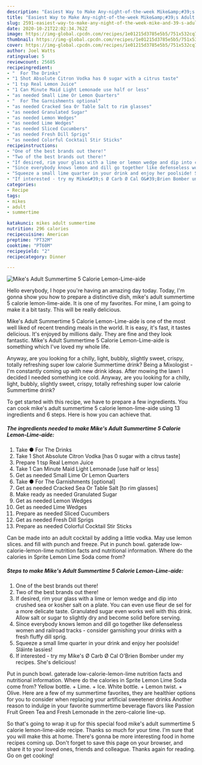 ```yaml
---
description: "Easiest Way to Make Any-night-of-the-week Mike&amp;#39;s Adult Summertime 5 Calorie Lemon-Lime-aide"
title: "Easiest Way to Make Any-night-of-the-week Mike&amp;#39;s Adult Summertime 5 Calorie Lemon-Lime-aide"
slug: 2591-easiest-way-to-make-any-night-of-the-week-mike-and-39-s-adult-summertime-5-calorie-lemon-lime-aide
date: 2020-10-21T22:02:34.762Z
image: https://img-global.cpcdn.com/recipes/1e01215d3785e5b5/751x532cq70/mikes-adult-summertime-5-calorie-lemon-lime-aide-recipe-main-photo.jpg
thumbnail: https://img-global.cpcdn.com/recipes/1e01215d3785e5b5/751x532cq70/mikes-adult-summertime-5-calorie-lemon-lime-aide-recipe-main-photo.jpg
cover: https://img-global.cpcdn.com/recipes/1e01215d3785e5b5/751x532cq70/mikes-adult-summertime-5-calorie-lemon-lime-aide-recipe-main-photo.jpg
author: Joel Watts
ratingvalue: 5
reviewcount: 25685
recipeingredient:
- "  For The Drinks"
- "1 Shot Absolute Citron Vodka has 0 sugar with a citrus taste"
- "1 tsp Real Lemon Juice"
- "1 Can Minute Maid Light Lemonade use half or less"
- "as needed Small Lime Or Lemon Quarters"
- "  For The Garnishments optional"
- "as needed Cracked Sea Or Table Salt to rim glasses"
- "as needed Granulated Sugar"
- "as needed Lemon Wedges"
- "as needed Lime Wedges"
- "as needed Sliced Cucumbers"
- "as needed Fresh Dill Sprigs"
- "as needed Colorful Cocktail Stir Sticks"
recipeinstructions:
- "One of the best brands out there!"
- "Two of the best brands out there!"
- "If desired, rim your glass with a lime or lemon wedge and dip into crushed sea or kosher salt on a plate. You can even use fleur de sel for a more delicate taste. Granulated sugar even works well with this drink. Allow salt or sugar to slightly dry and become solid before serving."
- "Since everybody knows lemon and dill go together like defenseless women and railroad tracks - consider garnishing your drinks with a fresh fluffy dill sprig."
- "Squeeze a small lime quarter in your drink and enjoy her poolside! Sláinte lassies!"
- "If interested - try my Mike&#39;s Ø Carb Ø Cal O&#39;Brien Bomber under my recipes. She&#39;s delicious!"
categories:
- Recipe
tags:
- mikes
- adult
- summertime

katakunci: mikes adult summertime 
nutrition: 296 calories
recipecuisine: American
preptime: "PT32M"
cooktime: "PT60M"
recipeyield: "2"
recipecategory: Dinner

---
```



![Mike&#39;s Adult Summertime 5 Calorie Lemon-Lime-aide](https://img-global.cpcdn.com/recipes/1e01215d3785e5b5/751x532cq70/mikes-adult-summertime-5-calorie-lemon-lime-aide-recipe-main-photo.jpg)

Hello everybody, I hope you're having an amazing day today. Today, I'm gonna show you how to prepare a distinctive dish, mike&#39;s adult summertime 5 calorie lemon-lime-aide. It is one of my favorites. For mine, I am going to make it a bit tasty. This will be really delicious.

Mike&#39;s Adult Summertime 5 Calorie Lemon-Lime-aide is one of the most well liked of recent trending meals in the world. It is easy, it's fast, it tastes delicious. It's enjoyed by millions daily. They are fine and they look fantastic. Mike&#39;s Adult Summertime 5 Calorie Lemon-Lime-aide is something which I've loved my whole life.

Anyway, are you looking for a chilly, light, bubbly, slightly sweet, crispy, totally refreshing super low calorie Summertime drink? Being a Mixologist - I&#39;m constantly coming up with new drink ideas. After mowing the lawn I decided I needed something ice cold. Anyway, are you looking for a chilly, light, bubbly, slightly sweet, crispy, totally refreshing super low calorie Summertime drink?


To get started with this recipe, we have to prepare a few ingredients. You can cook mike&#39;s adult summertime 5 calorie lemon-lime-aide using 13 ingredients and 6 steps. Here is how you can achieve that.

<!--inarticleads1-->

##### The ingredients needed to make Mike&#39;s Adult Summertime 5 Calorie Lemon-Lime-aide:

1. Take  ● For The Drinks
1. Take 1 Shot Absolute Citron Vodka [has 0 sugar with a citrus taste]
1. Prepare 1 tsp Real Lemon Juice
1. Take 1 Can Minute Maid Light Lemonade [use half or less]
1. Get as needed Small Lime Or Lemon Quarters
1. Take  ● For The Garnishments [optional]
1. Get as needed Cracked Sea Or Table Salt [to rim glasses]
1. Make ready as needed Granulated Sugar
1. Get as needed Lemon Wedges
1. Get as needed Lime Wedges
1. Prepare as needed Sliced Cucumbers
1. Get as needed Fresh Dill Sprigs
1. Prepare as needed Colorful Cocktail Stir Sticks


Can be made into an adult cocktail by adding a little vodka. May use lemon slices. and fill with punch and freeze. Put in punch bowl. gaterade low-calorie-lemon-lime nutrition facts and nutritional information. Where do the calories in Sprite Lemon Lime Soda come from? 

<!--inarticleads2-->

##### Steps to make Mike&#39;s Adult Summertime 5 Calorie Lemon-Lime-aide:

1. One of the best brands out there!
1. Two of the best brands out there!
1. If desired, rim your glass with a lime or lemon wedge and dip into crushed sea or kosher salt on a plate. You can even use fleur de sel for a more delicate taste. Granulated sugar even works well with this drink. Allow salt or sugar to slightly dry and become solid before serving.
1. Since everybody knows lemon and dill go together like defenseless women and railroad tracks - consider garnishing your drinks with a fresh fluffy dill sprig.
1. Squeeze a small lime quarter in your drink and enjoy her poolside! Sláinte lassies!
1. If interested - try my Mike&#39;s Ø Carb Ø Cal O&#39;Brien Bomber under my recipes. She&#39;s delicious!


Put in punch bowl. gaterade low-calorie-lemon-lime nutrition facts and nutritional information. Where do the calories in Sprite Lemon Lime Soda come from? Yellow bottle. + Lime. + Ice. White bottle. + Lemon twist. + Olive. Here are a few of my summertime favorites, they are healthier options for you to consider when replacing your artificial sweetener drinks Another reason to indulge in your favorite summertime beverage flavors like Passion Fruit Green Tea and Fresh Lemonade in the zero-calorie line-up. 

So that's going to wrap it up for this special food mike&#39;s adult summertime 5 calorie lemon-lime-aide recipe. Thanks so much for your time. I'm sure that you will make this at home. There's gonna be more interesting food in home recipes coming up. Don't forget to save this page on your browser, and share it to your loved ones, friends and colleague. Thanks again for reading. Go on get cooking!
